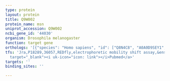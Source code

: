 ```yaml
---
type: protein
layout: protein
title: Q9W002
protein_name: msn
uniprot_accession: Q9W002
ncbi_gene_id: '44030'
organism: Drosophila melanogaster
function: target gene
orthologs: '[{"species": "Homo sapiens", "id": ["Q8N4C8", "A0A0D9SEY1", "Q9UKE5"]}, {"species": "Caenorhabditis elegans", "id": ["Q23356"]}, {"species": "Mus musculus", "id": ["Q5SXG1"]}, {"species": "Rattus norvegicus", "id": ["F1LN69", "A0A0G2K490", "A0A0G2K7W4"]}]'
tfs: 'Jra,P18289,36057,REDfly,electrophoretic mobility shift assay,&ensp;<a href="https://www.ncbi.nlm.nih.gov/pubmed/?term=19641625%5Buid%5D+OR+20965965%5Buid%5D"
  target="_blank"><i uk-icon="icon: link"></i>Pubmed</a>'
targets: ''
binding_sites: ''

---
```

